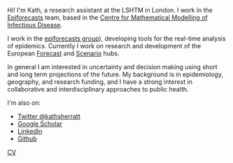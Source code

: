 Hi! I'm Kath, a research assistant at the LSHTM in London. I work in the [Epiforecasts](https://epiforecasts.io/) team, based in the [Centre for Mathematical Modelling of Infectious Disease](https://www.lshtm.ac.uk/research/centres/centre-mathematical-modelling-infectious-diseases). 

I work in the [epiforecasts group](https://epiforecasts.io/)),  developing tools for the real-time analysis of epidemics. Currently I work on research and development of the European [Forecast](https://covid19forecasthub.eu/) and [Scenario](https://covid19scenariohub.eu/) hubs. 

In general I am interested in uncertainty and decision making using short and long term projections of the future. My background is in epidemiology, geography, and research funding, and I have a strong interest in collaborative and interdisciplinary approaches to public health.

I'm also on:
- [Twitter @kathsherratt](https://twitter.com/kathsherratt)
- [Google Scholar](https://scholar.google.com/citations?user=sX3wiBAAAAAJ&hl=en)
- [LinkedIn](http://uk.linkedin.com/in/kathsherratt/)
- [Github](https://github.com/kathsherratt)

[CV](cv.md)
